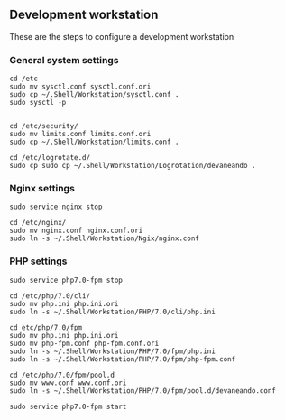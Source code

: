 ## Development workstation

These are the steps to configure a development workstation

### General system settings

```
cd /etc
sudo mv sysctl.conf sysctl.conf.ori
sudo cp ~/.Shell/Workstation/sysctl.conf .
sudo sysctl -p


cd /etc/security/
sudo mv limits.conf limits.conf.ori
sudo cp ~/.Shell/Workstation/limits.conf .

cd /etc/logrotate.d/
sudo cp sudo cp ~/.Shell/Workstation/Logrotation/devaneando .

```

### Nginx settings

```
sudo service nginx stop

cd /etc/nginx/
sudo mv nginx.conf nginx.conf.ori
sudo ln -s ~/.Shell/Workstation/Ngix/nginx.conf
```

### PHP settings

```
sudo service php7.0-fpm stop

cd /etc/php/7.0/cli/
sudo mv php.ini php.ini.ori
sudo ln -s ~/.Shell/Workstation/PHP/7.0/cli/php.ini

cd etc/php/7.0/fpm
sudo mv php.ini php.ini.ori
sudo mv php-fpm.conf php-fpm.conf.ori
sudo ln -s ~/.Shell/Workstation/PHP/7.0/fpm/php.ini
sudo ln -s ~/.Shell/Workstation/PHP/7.0/fpm/php-fpm.conf

cd /etc/php/7.0/fpm/pool.d
sudo mv www.conf www.conf.ori
sudo ln -s ~/.Shell/Workstation/PHP/7.0/fpm/pool.d/devaneando.conf

sudo service php7.0-fpm start
```